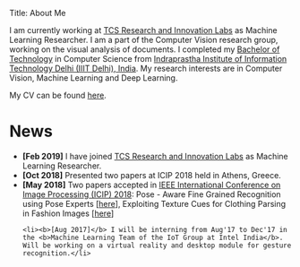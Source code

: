 Title: About Me

I am currently working at <a href="https://www.tcs.com/research-and-innovation">TCS Research and Innovation Labs</a> as Machine Learning Researcher. I am a part of the Computer Vision research group, working on the visual analysis of documents. I completed my <a href="https://en.wikipedia.org/wiki/Bachelor_of_Technology">Bachelor of Technology</a> in Computer Science from <a href="https://iiitd.ac.in/">Indraprastha Institute of Information Technology Delhi (IIIT Delhi), India</a>. My research interests are in Computer Vision, Machine Learning and Deep Learning.
<br>

My CV can be found [here](http://kushagramahajan.me/cv.pdf "Kushagra's CV").
<br>

# News #

<ul>
	<li><b>[Feb 2019]</b> I have joined <a href="https://www.tcs.com/research-and-innovation">TCS Research and Innovation Labs</a> as Machine Learning Researcher.</li>
    <li><b>[Oct 2018]</b> Presented two papers at ICIP 2018 held in Athens, Greece.</li>
	<li><b>[May 2018]</b> Two papers accepted in <a href="https://2018.ieeeicip.org/">IEEE International Conference on Image Processing (ICIP) 2018</a>: Pose - Aware Fine Grained Recognition using Pose Experts [<a href="http://kushagramahajan.me/fgvc_icip.pdf">here</a>], Exploiting Texture Cues for Clothing Parsing in Fashion Images [<a href="http://kushagramahajan.me/texture_icip.pdf">here</a>]</li>
	
	<li><b>[Aug 2017]</b> I will be interning from Aug'17 to Dec'17 in the <b>Machine Learning Team of the IoT Group at Intel India</b>. Will be working on a virtual reality and desktop module for gesture recognition.</li>
</ul>